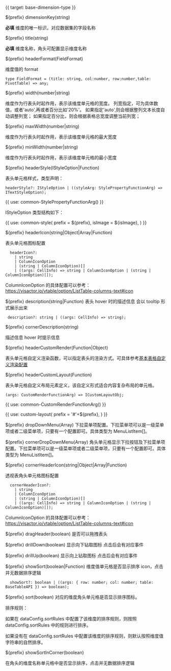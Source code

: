 {{ target: base-dimension-type }}

${prefix} dimensionKey(string)

**必填** 维度的唯一标识，对应数据集的字段名称

${prefix} title(string)

**必填** 维度名称，角头可配置显示维度名称

${prefix} headerFormat(FieldFormat)

维度值的 format

```
type FieldFormat = (title: string, col:number, row:number,table: PivotTable) => any;
```

${prefix} width(number|string)

维度作为行表头时起作用，表示该维度单元格的宽度。
列宽指定，可为具体数值，或者'auto',再或者百分比如'20%'。
如果指定'auto',则会根据整列文本长度自动调整列宽；
如果指定百分比，则会根据表格总宽度调整当前列宽；

${prefix} maxWidth(number|string)

维度作为行表头时起作用，表示该维度单元格的最大宽度

${prefix} minWidth(number|string)

维度作为行表头时起作用，表示该维度单元格的最小宽度

${prefix} headerStyle(IStyleOption|Function)

表头单元格样式，类型声明：

```
headerStyle?: IStyleOption | ((styleArg: StylePropertyFunctionArg) => ITextStyleOption);
```

{{ use: common-StylePropertyFunctionArg() }}

IStyleOption 类型结构如下：

{{ use: common-style(
  prefix = ${prefix},
  isImage = ${isImage},
) }}

${prefix} headerIcon(string|Object|Array|Function)

表头单元格图标配置

```
  headerIcon?:
    | string
    | ColumnIconOption
    | (string | ColumnIconOption)[]
    | ((args: CellInfo) => string | ColumnIconOption | (string | ColumnIconOption)[]);
```

ColumnIconOption 的具体配置可以参考：https://visactor.io/vtable/option/ListTable-columns-text#icon

${prefix} description(string|Function)
表头 hover 时的描述信息 会以 tooltip 形式展示出来

```
 description?: string | ((args: CellInfo) => string);
```

${prefix} cornerDescription(string)

描述信息 hover 时提示信息

${prefix} headerCustomRender(Function|Object)

表头单元格自定义渲染函数，可以指定表头的渲染方式。可具体参考[基本表格自定义渲染配置](../option/ListTable-columns-text#headerCustomRender)

${prefix} headerCustomLayout(Function)

表头单元格自定义布局元素定义，该自定义形式适合内容复杂布局的单元格。

```
(args: CustomRenderFunctionArg) => ICustomLayoutObj;
```

{{ use: common-CustomRenderFunctionArg() }}

{{ use: custom-layout(
    prefix =  '#'+${prefix},
) }}

${prefix} dropDownMenu(Array)
下拉菜单项配置。下拉菜单项可以是一级菜单项或者二级菜单项，只要有一个配置即可。具体类型为 MenuListItem[]。

${prefix} cornerDropDownMenu(Array)
角头单元格显示下拉按钮及下拉菜单项配置。下拉菜单项可以是一级菜单项或者二级菜单项，只要有一个配置即可。具体类型为 MenuListItem[]。

${prefix} cornerHeaderIcon(string|Object|Array|Function)

透视表角头单元格图标配置

```
  cornerHeaderIcon?:
    | string
    | ColumnIconOption
    | (string | ColumnIconOption)[]
    | ((args: CellInfo) => string | ColumnIconOption | (string | ColumnIconOption)[]);
```

ColumnIconOption 的具体配置可以参考：https://visactor.io/vtable/option/ListTable-columns-text#icon

${prefix} dragHeader(boolean)
是否可以拖拽表头

${prefix} drillDown(boolean)
显示向下钻取图标 点击后会有对应事件

${prefix} drillUp(boolean)
显示向上钻取图标 点击后会有对应事件

${prefix} showSort(boolean|Function)
维度值单元格是否显示排序 icon，点击并无数据排序逻辑

```
  showSort?: boolean | ((args: { row: number; col: number; table: BaseTableAPI }) => boolean);
```

${prefix} sort(boolean)
对应的维度角头单元格是否显示排序图标。

排序规则：

如果在 dataConfig.sortRules 中配置了该维度的排序规则，则按照 dataConfig.sortRules 中的规则进行排序。

如果没有在 dataConfig.sortRules 中配置该维度的排序规则，则默认按照维度值字符串的自然排序。

${prefix} showSortInCorner(boolean)

在角头的维度名称单元格中是否显示排序，点击并无数据排序逻辑
